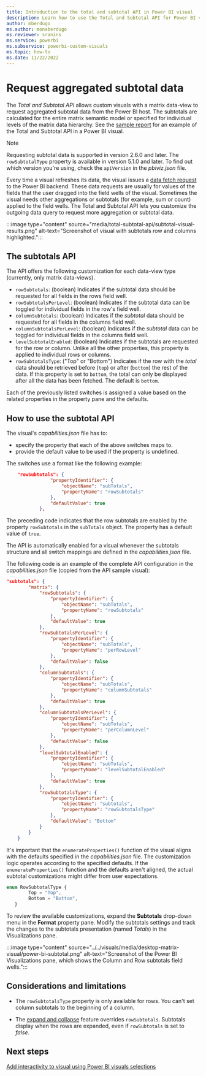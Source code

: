 ```yaml
---
title: Introduction to the total and subtotal API in Power BI visual
description: Learn how to use the Total and Subtotal API for Power BI visuals to request aggregated subtotal data from the Power BI host.
author: mberdugo
ms.author: monaberdugo
ms.reviewer: sranins
ms.service: powerbi
ms.subservice: powerbi-custom-visuals
ms.topic: how-to
ms.date: 11/22/2022
---
```


# Request aggregated subtotal data

The *Total and Subtotal API* allows custom visuals with a matrix data-view to request aggregated subtotal data from the Power BI host. The subtotals are calculated for the entire matrix semantic model or specified for individual levels of the matrix data hierarchy. See the [sample report](https://github.com/microsoft/Powerbi-Visuals-SampleMatrix/tree/master/doc) for an example of the Total and Subtotal API in a Power BI visual.

>[!NOTE]
>Requesting subtotal data is supported in version 2.6.0 and later. The `rowSubtotalType` property is available in version 5.1.0 and later. To find out which version you're using, check the `apiVersion` in the *pbiviz.json* file.

Every time a visual refreshes its data, the visual issues a [data fetch request](fetch-more-data.md) to the Power BI backend. These data requests are usually for values of the fields that the user dragged into the field wells of the visual. Sometimes the visual needs other aggregations or subtotals (for example, sum or count) applied to the field wells. The Total and Subtotal API lets you customize the outgoing data query to request more aggregation or subtotal data.

:::image type="content" source="media/total-subtotal-api/subtotal-visual-results.png" alt-text="Screenshot of visual with subtotals row and columns highlighted.":::

## The subtotals API

The API offers the following customization for each data-view type (currently, only matrix data-views).

* `rowSubtotals`: (boolean) Indicates if the subtotal data should be requested for all fields in the rows field well.
* `rowSubtotalsPerLevel`: (boolean) Indicates if the subtotal data can be toggled for individual fields in the row's field well.
* `columnSubtotals`: (boolean) Indicates if the *subtotal* data should be requested for all fields in the columns field well.
* `columnSubtotalsPerLevel`: (boolean) Indicates if the *subtotal* data can be toggled for individual fields in the columns field well.
* `levelSubtotalEnabled`: (boolean) Indicates if the subtotals are requested for the row or column. Unlike all the other properties, this property is applied to individual rows or columns.
* `rowSubtotalsType`: ("Top" or "Bottom") Indicates if the row with the *total* data should be retrieved before (`top`) or after (`bottom`) the rest of the data. If this property is set to `bottom`, the total can only be displayed after all the data has been fetched. The default is `bottom`.

Each of the previously listed switches is assigned a value based on the related properties in the property pane and the defaults.

## How to use the subtotal API

The visual's *capabilities.json* file has to:

* specify the property that each of the above switches maps to.
* provide the default value to be used if the property is undefined.

The switches use a format like the following example:

```json
    "rowSubtotals": { 
                "propertyIdentifier": { 
                    "objectName": "subTotals", 
                    "propertyName": "rowSubtotals" 
                }, 
                "defaultValue": true 
            },
```

The preceding code indicates that the row subtotals are enabled by the property `rowSubtotals` in the `subTotals` object. The property has a default value of `true`.

The API is automatically enabled for a visual whenever the subtotals structure and all switch mappings are defined in the *capabilities.json* file.

The following code is an example of the complete API configuration in the *capabilities.json* file (copied from the API sample visual):

```json
"subtotals": { 
        "matrix": { 
            "rowSubtotals": { 
                "propertyIdentifier": { 
                    "objectName": "subTotals", 
                    "propertyName": "rowSubtotals" 
                }, 
                "defaultValue": true 
            }, 
            "rowSubtotalsPerLevel": { 
                "propertyIdentifier": { 
                    "objectName": "subTotals", 
                    "propertyName": "perRowLevel" 
                }, 
                "defaultValue": false 
            }, 
            "columnSubtotals": { 
                "propertyIdentifier": { 
                    "objectName": "subTotals", 
                    "propertyName": "columnSubtotals" 
                }, 
                "defaultValue": true 
            }, 
            "columnSubtotalsPerLevel": { 
                "propertyIdentifier": { 
                    "objectName": "subTotals", 
                    "propertyName": "perColumnLevel" 
                }, 
                "defaultValue": false 
            }, 
            "levelSubtotalEnabled": { 
                "propertyIdentifier": { 
                    "objectName": "subTotals", 
                    "propertyName": "levelSubtotalEnabled" 
                }, 
                "defaultValue": true 
            },
            "rowSubtotalsType": {
                "propertyIdentifier": {
                    "objectName": "subtotals",
                    "propertyName": "rowSubtotalsType"
                },
                "defaultValue": "Bottom"
            }
        } 
    }
```

It's important that the `enumerateProperties()` function of the visual aligns with the defaults specified in the *capabilities.json* file. The customization logic operates according to the specified defaults. If the `enumerateProperties()` function and the defaults aren't aligned, the actual subtotal customizations might differ from user expectations.

```typescript
enum RowSubtotalType {
        Top = "Top",
        Bottom = "Bottom",
   }
```

To review the available customizations, expand the **Subtotals** drop-down menu in the **Format** property pane. Modify the subtotals settings and track the changes to the subtotals presentation (named *Totals*) in the Visualizations pane.

:::image type="content" source="../../visuals/media/desktop-matrix-visual/power-bi-subtotal.png" alt-text="Screenshot of the Power BI Visualizations pane, which shows the Column and Row subtotals field wells.":::

## Considerations and limitations

* The `rowSubtotalsType` property is only available for rows. You can't set column subtotals to the beginning of a column.

* The [expand and collapse](./dataview-mappings.md#expand-and-collapse-row-headers) feature overrides `rowSubtotals`. Subtotals display when the rows are expanded, even if `rowSubtotals` is set to *false*.

## Next steps

[Add interactivity to visual using Power BI visuals selections](selection-api.md)
